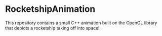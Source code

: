 # RocketshipAnimation
This repository contains a small C++ animation built on the OpenGL library that depicts a rocketship taking off into space!
